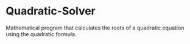 # Quadratic-Solver
Mathematical program that calculates the roots of a quadratic equation using the quadratic formula.
